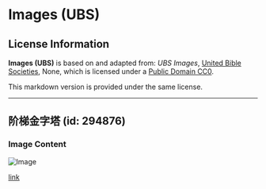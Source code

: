 # Images (UBS)

## License Information

**Images (UBS)** is based on and adapted from: _UBS Images_, [United Bible Societies](https://unitedbiblesocieties.org/), None, which is licensed under a [Public Domain CC0](https://creativecommons.org/public-domain/cc0/).

This markdown version is provided under the same license.



--------------------------------

## 阶梯金字塔 (id: 294876)

### Image Content

![Image](https://cdn.aquifer.bible/aquifer-content/resources/Media/WEB-0928_ziggurat.jpg)

[link](https://cdn.aquifer.bible/aquifer-content/resources/Media/WEB-0928_ziggurat.jpg)


